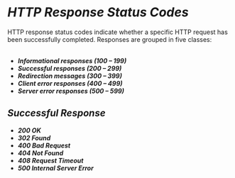 # _HTTP Response Status Codes_
HTTP response status codes indicate whether a specific HTTP request has been successfully completed. Responses are grouped in five classes:
<br><br>
- _**Informational responses (100 – 199)**_<br>
- _**Successful responses (200 – 299)**_<br>
- _**Redirection messages (300 – 399)**_<br>
- _**Client error responses (400 – 499)**_<br>
- _**Server error responses (500 – 599)**_

## _Successful Response_ 
- _**200 OK**_
- _**302 Found**_
- _**400 Bad Request**_
- _**404 Not Found**_
- _**408 Request Timeout**_
- _**500 Internal Server Error**_
